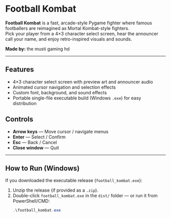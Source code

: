 # Football Kombat

**Football Kombat** is a fast, arcade-style Pygame fighter where famous footballers are reimagined as Mortal Kombat-style fighters.  
Pick your player from a 4×3 character select screen, hear the announcer call your name, and enjoy retro-inspired visuals and sounds.

**Made by:** the musti gaming hd

---

## Features
- 4×3 character select screen with preview art and announcer audio
- Animated cursor navigation and selection effects
- Custom font, background, and sound effects
- Portable single-file executable build (Windows `.exe`) for easy distribution


## Controls
- **Arrow keys** — Move cursor / navigate menus  
- **Enter** — Select / Confirm  
- **Esc** — Back / Cancel  
- **Close window** — Quit

---

## How to Run (Windows)
If you downloaded the executable release (`football_kombat.exe`):
1. Unzip the release (if provided as a `.zip`).
2. Double-click `football_kombat.exe` in the `dist/` folder — or run it from PowerShell/CMD:
   ```powershell
   .\football_kombat.exe
